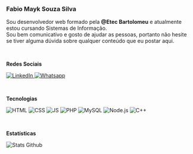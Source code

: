 ### Fabio Mayk Souza Silva

  Sou desenvolvedor web formado pela <strong> @Etec Bartolomeu</strong> e atualmente estou cursando Sistemas de Informação. <br>
  Sou bem comunicativo e gosto de ajudar as pessoas, portanto não hesite se tiver alguma dúvida sobre qualquer conteúdo que eu postar aqui.
  
  <br>
  
  <strong> Redes Sociais </strong>
  
  <a href = "https://www.linkedin.com/in/fabio-mayk-9b82ba21b"> ![LinkedIn](https://img.shields.io/badge/LinkedIn-0e76a8?style=Social&logo=LinkedIn) </a>
  <a href = "https://www.wa.me/5511983830376"> ![Whatsapp](https://img.shields.io/badge/Whatsapp-25d366?style=Social&logo=Whatsapp&logoColor=fff) </a>
  
  <br>
  
  <strong> Tecnologias </strong>
  
  ![HTML](https://img.shields.io/badge/HTML-F06529?style=for-the-badge&logo=html5&logoColor=fff)
  ![CSS](https://img.shields.io/badge/CSS-blue?style=for-the-badge&logo=css3&logoColor=fff) 
  ![JS](https://img.shields.io/badge/JavaScript-F1C40F?style=for-the-badge&logo=javascript&logoColor=fff)
  ![PHP](https://img.shields.io/badge/PHP-456090?style=for-the-badge&logo=php&logoColor=fff)
  ![MySQL](https://img.shields.io/badge/MySQL-107090?style=for-the-badge&logo=mysql&logoColor=fff)
  ![Node.js](https://img.shields.io/badge/NodeJS-109030?style=for-the-badge&logo=nodedotjs&logoColor=fff)
  ![C++](https://img.shields.io/badge/C++-125090?style=for-the-badge&logo=cplusplus&logoColor=fff)
  
  <br>
  
  <strong> Estatísticas </strong>
  
  ![Stats Github](https://github-readme-stats.vercel.app/api?username=FabioMayk510&show_icons=true&include_all_commits=true&count_private=true&bg_color=45,000022,9999ff&border_color=fff&text_color=fff&hide_title=true&theme=vue-dark)

